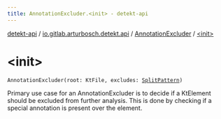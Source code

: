 ```yaml
---
title: AnnotationExcluder.<init> - detekt-api
---
```


[detekt-api](../../index.html) / [io.gitlab.arturbosch.detekt.api](../index.html) / [AnnotationExcluder](index.html) / [&lt;init&gt;](./-init-.html)

# &lt;init&gt;

`AnnotationExcluder(root: KtFile, excludes: `[`SplitPattern`](../-split-pattern/index.html)`)`

Primary use case for an AnnotationExcluder is to decide if a KtElement should be
excluded from further analysis. This is done by checking if a special annotation
is present over the element.

